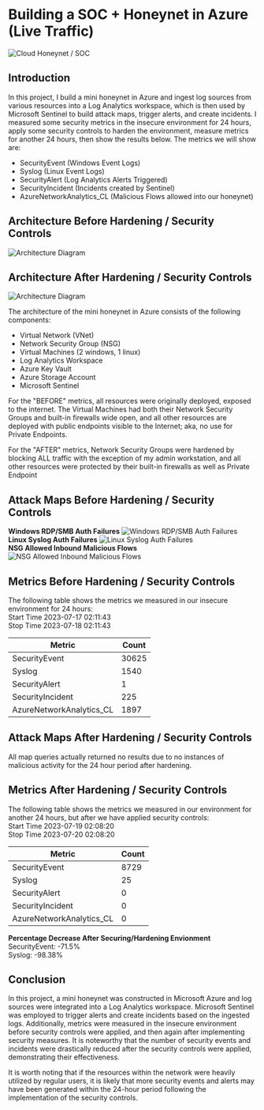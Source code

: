 # Building a SOC + Honeynet in Azure (Live Traffic)
![Cloud Honeynet / SOC](https://i.imgur.com/ZWxe03e.jpg)

## Introduction

In this project, I build a mini honeynet in Azure and ingest log sources from various resources into a Log Analytics workspace, which is then used by Microsoft Sentinel to build attack maps, trigger alerts, and create incidents. I measured some security metrics in the insecure environment for 24 hours, apply some security controls to harden the environment, measure metrics for another 24 hours, then show the results below. The metrics we will show are:

- SecurityEvent (Windows Event Logs)
- Syslog (Linux Event Logs)
- SecurityAlert (Log Analytics Alerts Triggered)
- SecurityIncident (Incidents created by Sentinel)
- AzureNetworkAnalytics_CL (Malicious Flows allowed into our honeynet)

## Architecture Before Hardening / Security Controls
![Architecture Diagram](https://i.imgur.com/aBDwnKb.jpg)

## Architecture After Hardening / Security Controls
![Architecture Diagram](https://i.imgur.com/YQNa9Pp.jpg)

The architecture of the mini honeynet in Azure consists of the following components:

- Virtual Network (VNet)
- Network Security Group (NSG)
- Virtual Machines (2 windows, 1 linux)
- Log Analytics Workspace
- Azure Key Vault
- Azure Storage Account
- Microsoft Sentinel

For the "BEFORE" metrics, all resources were originally deployed, exposed to the internet. The Virtual Machines had both their Network Security Groups and built-in firewalls wide open, and all other resources are deployed with public endpoints visible to the Internet; aka, no use for Private Endpoints.

For the "AFTER" metrics, Network Security Groups were hardened by blocking ALL traffic with the exception of my admin workstation, and all other resources were protected by their built-in firewalls as well as Private Endpoint

## Attack Maps Before Hardening / Security Controls
<b>Windows RDP/SMB Auth Failures</b>
![Windows RDP/SMB Auth Failures](https://i.imgur.com/W8Ka3N1.jpg)<br>
<b>Linux Syslog Auth Failures</b>
![Linux Syslog Auth Failures](https://i.imgur.com/M29LpCp.jpg)<br>
<b>NSG Allowed Inbound Malicious Flows</b>
![NSG Allowed Inbound Malicious Flows](https://i.imgur.com/zjd23xz.jpg)<br>

## Metrics Before Hardening / Security Controls

The following table shows the metrics we measured in our insecure environment for 24 hours:<br>
Start Time 2023-07-17 02:11:43<br>
Stop Time 2023-07-18 02:11:43

| Metric                   | Count
| ------------------------ | -----
| SecurityEvent            | 30625
| Syslog                   | 1540
| SecurityAlert            | 1
| SecurityIncident         | 225
| AzureNetworkAnalytics_CL | 1897

## Attack Maps After Hardening / Security Controls

All map queries actually returned no results due to no instances of malicious activity for the 24 hour period after hardening.

## Metrics After Hardening / Security Controls

The following table shows the metrics we measured in our environment for another 24 hours, but after we have applied security controls:<br>
Start Time 2023-07-19 02:08:20<br>
Stop Time	2023-07-20 02:08:20

| Metric                   | Count
| ------------------------ | -----
| SecurityEvent            | 8729
| Syslog                   | 25
| SecurityAlert            | 0
| SecurityIncident         | 0
| AzureNetworkAnalytics_CL | 0

<b>Percentage Decrease After Securing/Hardening Envionment</b><br>
SecurityEvent: -71.5%<br>
Syslog: -98.38%<br>

## Conclusion

In this project, a mini honeynet was constructed in Microsoft Azure and log sources were integrated into a Log Analytics workspace. Microsoft Sentinel was employed to trigger alerts and create incidents based on the ingested logs. Additionally, metrics were measured in the insecure environment before security controls were applied, and then again after implementing security measures. It is noteworthy that the number of security events and incidents were drastically reduced after the security controls were applied, demonstrating their effectiveness.

It is worth noting that if the resources within the network were heavily utilized by regular users, it is likely that more security events and alerts may have been generated within the 24-hour period following the implementation of the security controls.
